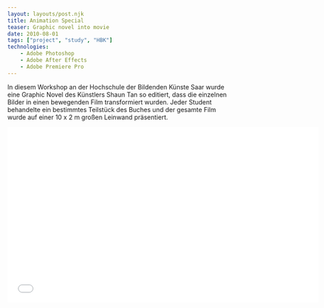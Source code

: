 ```yaml
---
layout: layouts/post.njk
title: Animation Special
teaser: Graphic novel into movie
date: 2010-08-01
tags: ["project", "study", "HBK"]
technologies:
    - Adobe Photoshop
    - Adobe After Effects
    - Adobe Premiere Pro
---
```


<p>In diesem Workshop an der Hochschule der Bildenden Künste Saar wurde eine Graphic Novel des Künstlers Shaun Tan so editiert, dass die einzelnen Bilder in einen bewegenden Film transformiert wurden. Jeder Student behandelte ein bestimmtes Teilstück des Buches und der gesamte Film wurde auf einer 10 x 2 m großen Leinwand präsentiert.</p>

<iframe  allow="accelerometer; autoplay; encrypted-media; gyroscope; picture-in-picture"  width="700" height="395" src="//www.youtube.com/embed/mYtrgbtRylQ" frameborder="0" allowfullscreen></iframe>
